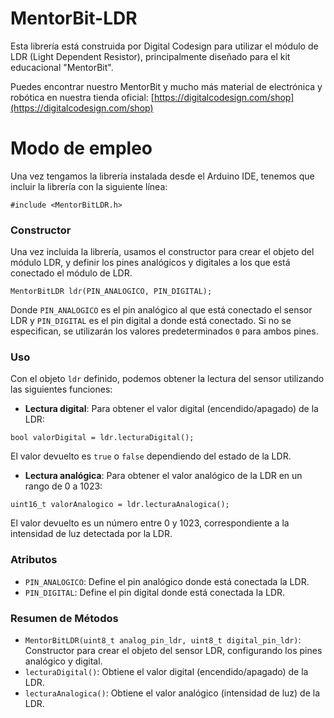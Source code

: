 
# MentorBit-LDR
Esta librería está construida por Digital Codesign para utilizar el módulo de LDR (Light Dependent Resistor), principalmente diseñado para el kit educacional "MentorBit".

Puedes encontrar nuestro MentorBit y mucho más material de electrónica y robótica en nuestra tienda oficial:  [https://digitalcodesign.com/shop](https://digitalcodesign.com/shop)

# Modo de empleo

Una vez tengamos la librería instalada desde el Arduino IDE, tenemos que incluir la librería con la siguiente línea:

```
#include <MentorBitLDR.h>
```

### Constructor

Una vez incluida la librería, usamos el constructor para crear el objeto del módulo LDR, y definir los pines analógicos y digitales a los que está conectado el módulo de LDR.

```
MentorBitLDR ldr(PIN_ANALOGICO, PIN_DIGITAL);
```

Donde `PIN_ANALOGICO` es el pin analógico al que está conectado el sensor LDR y `PIN_DIGITAL` es el pin digital a donde está conectado. Si no se especifican, se utilizarán los valores predeterminados `0` para ambos pines.

### Uso

Con el objeto `ldr` definido, podemos obtener la lectura del sensor utilizando las siguientes funciones:

- **Lectura digital**: Para obtener el valor digital (encendido/apagado) de la LDR:

```
bool valorDigital = ldr.lecturaDigital();
```

El valor devuelto es `true` o `false` dependiendo del estado de la LDR.

- **Lectura analógica**: Para obtener el valor analógico de la LDR en un rango de 0 a 1023:

```
uint16_t valorAnalogico = ldr.lecturaAnalogica();
```

El valor devuelto es un número entre 0 y 1023, correspondiente a la intensidad de luz detectada por la LDR.

### Atributos

- `PIN_ANALOGICO`: Define el pin analógico donde está conectada la LDR.
- `PIN_DIGITAL`: Define el pin digital donde está conectada la LDR.

### Resumen de Métodos

- `MentorBitLDR(uint8_t analog_pin_ldr, uint8_t digital_pin_ldr)`: Constructor para crear el objeto del sensor LDR, configurando los pines analógico y digital.
- `lecturaDigital()`: Obtiene el valor digital (encendido/apagado) de la LDR.
- `lecturaAnalogica()`: Obtiene el valor analógico (intensidad de luz) de la LDR.
